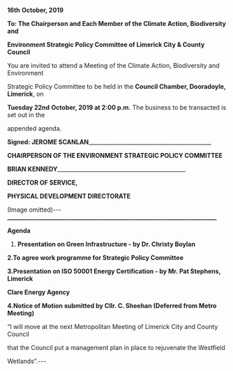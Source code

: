 **16th** **October, 2019**

**To: The Chairperson and Each Member of the Climate Action, Biodiversity and**

**Environment Strategic Policy Committee of Limerick City & County Council**

You are invited to attend a Meeting of the Climate Action, Biodiversity and Environment

Strategic Policy Committee to be held in the **Council Chamber, Dooradoyle, Limerick**, on

**Tuesday 22nd** **October, 2019 at 2:00 p.m.**  The business to be transacted is set out in the

appended agenda.

**Signed: JEROME SCANLAN**\_\_\_\_\_\_\_\_\_\_\_\_\_\_\_\_\_\_\_\_\_\_\_\_\_\_\_\_\_\_\_\_\_\_\_\_\_\_\_\_\_\_\_\_

**CHAIRPERSON OF THE ENVIRONMENT STRATEGIC POLICY COMMITTEE**

**BRIAN KENNEDY**\_\_\_\_\_\_\_\_\_\_\_\_\_\_\_\_\_\_\_\_\_\_\_\_\_\_\_\_\_\_\_\_\_\_\_\_\_\_\_\_\_\_\_\_\_\_

**DIRECTOR OF SERVICE,**

**PHYSICAL DEVELOPMENT DIRECTORATE**

(Image omitted)---
**\_\_\_\_\_\_\_\_\_\_\_\_\_\_\_\_\_\_\_\_\_\_\_\_\_\_\_\_\_\_\_\_\_\_\_\_\_\_\_\_\_\_\_\_\_\_\_\_\_\_\_\_\_\_\_\_\_\_\_\_\_\_\_\_\_\_\_\_\_\_\_\_**

**Agenda**

1. **Presentation on Green Infrastructure - by Dr. Christy Boylan**

**2.To agree work programme for Strategic Policy Committee**

**3.Presentation on ISO 50001 Energy Certification - by Mr. Pat Stephens, Limerick**

**Clare Energy Agency**

**4.Notice of Motion submitted by Cllr. C. Sheehan (Deferred from Metro Meeting)**

“I will move at the next Metropolitan Meeting of Limerick City and County Council

that the Council put a management plan in place to rejuvenate the Westfield

Wetlands”.---
